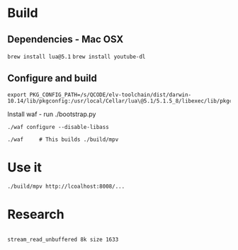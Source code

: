 

# Build

## Dependencies - Mac OSX

  `brew install lua@5.1`
  `brew install youtube-dl`

## Configure and build

```
export PKG_CONFIG_PATH=/s/QCODE/elv-toolchain/dist/darwin-10.14/lib/pkgconfig:/usr/local/Cellar/lua\@5.1/5.1.5_8/libexec/lib/pkgconfig
```

Install waf - run ./bootstrap.py

```
./waf configure --disable-libass

./waf     # This builds ./build/mpv
```


# Use it

```
./build/mpv http://lcoalhost:8008/...
```



# Research

```

stream_read_unbuffered 8k size 1633

```
